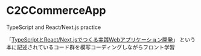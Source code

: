 # C2CCommerceApp
TypeScript and React/Next.js practice

「[TypeScriptとReact/Next.jsでつくる実践Webアプリケーション開発](https://gihyo.jp/book/2022/978-4-297-12916-3)」
という本に記述されているコード群を模写コーディングしながらフロント学習